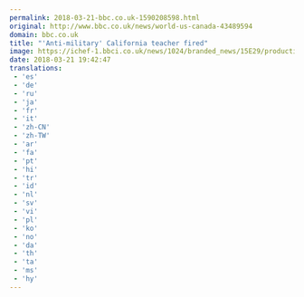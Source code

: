```yaml
---
permalink: 2018-03-21-bbc.co.uk-1590208598.html
original: http://www.bbc.co.uk/news/world-us-canada-43489594
domain: bbc.co.uk
title: "'Anti-military' California teacher fired"
image: https://ichef-1.bbci.co.uk/news/1024/branded_news/15E29/production/_100514698_salcido.jpg
date: 2018-03-21 19:42:47
translations: 
 - 'es'
 - 'de'
 - 'ru'
 - 'ja'
 - 'fr'
 - 'it'
 - 'zh-CN'
 - 'zh-TW'
 - 'ar'
 - 'fa'
 - 'pt'
 - 'hi'
 - 'tr'
 - 'id'
 - 'nl'
 - 'sv'
 - 'vi'
 - 'pl'
 - 'ko'
 - 'no'
 - 'da'
 - 'th'
 - 'ta'
 - 'ms'
 - 'hy'
---
```


